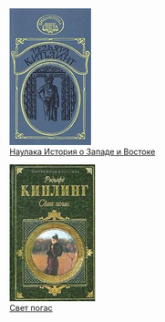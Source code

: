 ![](Наулака%20История%20о%20Западе%20и%20Востоке.jpg)  
[Наулака История о Западе и Востоке](Наулака%20История%20о%20Западе%20и%20Востоке.md)

![](Свет%20погас.jpg)  
[Свет погас](Свет%20погас.md)
